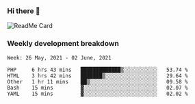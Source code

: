 ### Hi there 👋

<!--
**itzcy/itzcy** is a ✨ _special_ ✨ repository because its `README.md` (this file) appears on your GitHub profile.

Here are some ideas to get you started:

- 🔭 I’m currently working on ...
- 🌱 I’m currently learning ...
- 👯 I’m looking to collaborate on ...
- 🤔 I’m looking for help with ...
- 💬 Ask me about ...
- 📫 How to reach me: ...
- 😄 Pronouns: ...
- ⚡ Fun fact: ...
-->
![ReadMe Card](https://github-readme-stats.vercel.app/api?username=itzcy&show_icons=true&title_color=2d3198&icon_color=797cb8&text_color=24292e&bg_color=f6f8fa)

### Weekly development breakdown
<!--START_SECTION:waka-->
```text
Week: 26 May, 2021 - 02 June, 2021

PHP     6 hrs 43 mins   █████████████▒░░░░░░░░░░░   53.74 % 
HTML    3 hrs 42 mins   ███████▒░░░░░░░░░░░░░░░░░   29.64 % 
Other   1 hr 11 mins    ██▒░░░░░░░░░░░░░░░░░░░░░░   09.58 % 
Bash    15 mins         ▓░░░░░░░░░░░░░░░░░░░░░░░░   02.07 % 
YAML    15 mins         ▓░░░░░░░░░░░░░░░░░░░░░░░░   02.02 % 
```
<!--END_SECTION:waka-->
